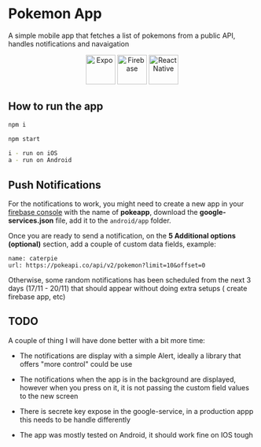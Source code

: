 # Pokemon App
A simple mobile app that fetches a list of pokemons from a public API, handles notifications and navaigation


<p align="center">
  <img src="https://static.expo.dev/static/favicon.png" alt="Expo" width="60"/>
  <img src="https://firebase.google.com/downloads/brand-guidelines/SVG/logo-logomark.svg" alt="Firebase" width="60"/>
  <img src="https://reactnative.dev/img/header_logo.svg" alt="React Native" width="60"/>
</p>


## How to run the app

```bash
npm i
```

```bash
npm start
```

```bash
i - run on iOS
a - run on Android
```

## Push Notifications

For the notifications to work, you might need to create a new app in your [firebase console](https://console.firebase.google.com/) with the name of **pokeapp**, download the **google-services.json** file, add it to the ``android/app`` folder.

Once you are ready to send a notification, on the **5 Additional options (optional)** section, add a couple of custom data fields, example:

```
name: caterpie
url: https://pokeapi.co/api/v2/pokemon?limit=10&offset=0
```

Otherwise, some random notifications has been scheduled from the next 3 days (17/11 - 20/11) that should appear without doing extra setups ( create firebase app, etc)

## TODO
A couple of thing I will have done better with a bit more time:

- The notifications are display with a simple Alert, ideally a library that offers "more control" could be use

- The notifications when the app is in the background are displayed, however when you press on it, it is not passing the custom field values to the new screen

- There is secrete key expose in the google-service, in a production appp this needs to be handle differently

- The app was mostly tested on Android, it should work fine on IOS tough


